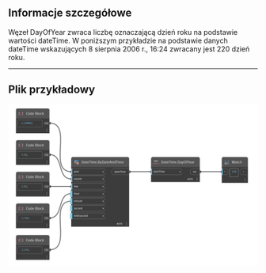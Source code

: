 ## Informacje szczegółowe
Węzeł DayOfYear zwraca liczbę oznaczającą dzień roku na podstawie wartości dateTime. W poniższym przykładzie na podstawie danych dateTime wskazujących 8 sierpnia 2006 r., 16:24 zwracany jest 220 dzień roku.
___
## Plik przykładowy

![DayOfYear](./DSCore.DateTime.DayOfYear_img.jpg)

